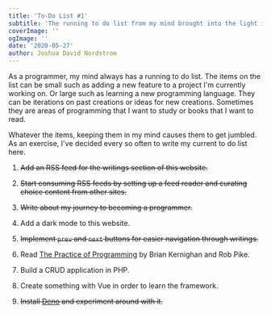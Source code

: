 ```yaml
---
title: 'To-Do List #1'
subtitle: 'The running to do list from my mind brought into the light in writing.'
coverImage: ''
ogImage: ''
date: '2020-05-27'
author: Joshua David Nordstrom
---
```


As a programmer, my mind always has a running to do list. The items on the list can be small such as adding a new feature to a project I'm currently working on. Or large such as learning a new programming language. They can be iterations on past creations or ideas for new creations. Sometimes they are areas of programming that I want to study or books that I want to read.

Whatever the items, keeping them in my mind causes them to get jumbled. As an exercise, I've decided every so often to write my current to do list here.

1. ~~Add an RSS feed for the writings section of this website.~~

2. ~~Start consuming RSS feeds by setting up a feed reader and curating choice content from other sites.~~

3. ~~Write about my journey to becoming a programmer.~~

4. Add a dark mode to this website.

5. ~~Implement `prev` and `next` buttons for easier navigation through writings.~~

6. Read [The Practice of Programming](https://www.goodreads.com/book/show/1032758.The_Practice_of_Programming) by Brian Kernighan and Rob Pike.

7. Build a CRUD application in PHP.

8. Create something with Vue in order to learn the framework.

9. ~~Install [Deno](https://deno.land/) and experiment around with it.~~
